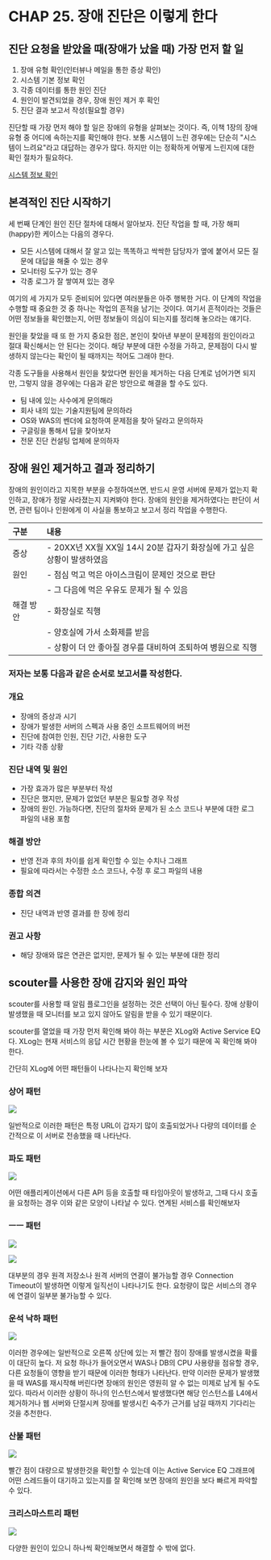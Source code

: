 # CHAP 25. 장애 진단은 이렇게 한다

## 진단 요청을 받았을 때\(장애가 났을 때\) 가장 먼저 할 일

1. 장애 유형 확인\(인터뷰나 메일을 통한 증상 확인\)
2. 시스템 기본 정보 확인
3. 각종 데이터를 통한 원인 진단
4. 원인이 발견되었을 경우, 장애 원인 제거 후 확인
5. 진단 결과 보고서 작성\(필요할 경우\)

진단할 때 가장 먼저 해야 할 일은 장애의 유형을 살펴보는 것이다. 즉, 이책 1장의 장애 유형 중 어디에 속하는지를 확인해야 한다. 보통 시스템이 느린 경우에는 단순히 "시스템이 느려요"라고 대답하는 경우가 많다. 하지만 이는 정확하게 어떻게 느린지에 대한 확인 절차가 필요하다.

[시스템 정보 확인](https://www.notion.so/3fc70eb0a4264ce6aae98b1119a5d54d)

## 본격적인 진단 시작하기

세 번째 단계인 원인 진단 절차에 대해서 알아보자. 진단 작업을 할 때, 가장 해피\(happy\)한 케이스는 다음의 경우다.

* 모든 시스템에 대해서 잘 알고 있는 똑똑하고 싹싹한 담당자가 옆에 붙어서 모든 질문에 대답을 해줄 수 있는 경우
* 모니터링 도구가 있는 경우
* 각종 로그가 잘 쌓여져 있는 경우

여기의 세 가지가 모두 준비되어 있다면 여러분들은 아주 행복한 거다. 이 단계의 작업을 수행할 때 중요한 것 중 하나는 작업의 흔적을 남기는 것이다. 여기서 흔적이라는 것들은 어떤 정보들을 확인했는지, 어떤 정보들이 의심이 되는지를 정리해 놓으라는 얘기다.

원인을 찾았을 때 또 한 가지 중요한 점은, 본인이 찾아낸 부분이 문제점의 원인이라고 절대 확신해서는 안 된다는 것이다. 해당 부분에 대한 수정을 가하고, 문제점이 다시 발생하지 않는다는 확인이 될 때까지는 적어도 그래야 한다.

각종 도구들을 사용해서 원인을 찾았다면 원인을 제거하는 다음 단계로 넘어가면 되지만, 그렇지 않을 경우에는 다음과 같은 방안으로 해결을 할 수도 있다.

* 팀 내에 있는 사수에게 문의해라
* 회사 내의 있는 기술지원팀에 문의하라
* OS와 WAS의 벤더에 요청하여 문제점을 찾아 달라고 문의하자
* 구글링을 통해서 답을 찾아보자
* 전문 진단 컨설팅 업체에 문의하자

## 장애 원인 제거하고 결과 정리하기

장애의 원인이라고 지목한 부분을 수정하여쓰면, 반드시 운영 서버에 문제가 없는지 확인하고, 장애가 정말 사라졌는지 지켜봐야 한다. 장애의 원인을 제거하였다는 판단이 서면, 관련 팀이나 인원에게 이 사실을 통보하고 보고서 정리 작업을 수행한다.

| 구분 | 내용 |
| :--- | :--- |
| 증상 | - 20XX년 XX월 XX일 14시 20분 갑자기 화장실에 가고 싶은 상황이 발생하였음 |
| 원인 | - 점심 먹고 먹은 아이스크림이 문제인 것으로 판단 |
|  | - 그 다음에 먹은 우유도 문제가 될 수 있음 |
| 해결 방안 | - 화장실로 직행 |
|  | - 양호실에 가서 소화제를 받음 |
|  | - 상황이 더 안 좋아질 경우를 대비하여 조퇴하여 병원으로 직행 |

### 저자는 보통 다음과 같은 순서로 보고서를 작성한다.

### 개요

* 장애의 증상과 시기
* 장애가 발생한 서버의 스펙과 사용 중인 소프트웨어의 버전
* 진단에 참여한 인원, 진단 기간, 사용한 도구
* 기타 각종 상황

### 진단 내역 및 원인

* 가장 효과가 많은 부분부터 작성
* 진단은 했지만, 문제가 없었던 부분은 필요할 경우 작성
* 장애의 원인. 가능하다면, 진단의 절차와 문제가 된 소스 코드나 부분에 대한 로그 파일의 내용 포함

### 해결 방안

* 반영 전과 후의 차이를 쉽게 확인할 수 있는 수치나 그래프
* 필요에 따라서는 수정한 소스 코드나, 수정 후 로그 파일의 내용

### 종합 의견

* 진단 내역과 반영 결과를 한 장에 정리

### 권고 사항

* 해당 장애와 많은 연관은 없지만, 문제가 될 수 있는 부분에 대한 정리

## scouter를 사용한 장애 감지와 원인 파악

scouter를 사용할 때 알림 플로그인을 설정하는 것은 선택이 아닌 필수다. 장애 상황이 발생했을 때 모니터를 보고 있지 않아도 알림을 받을 수 있기 때문이다.

scouter를 열었을 때 가장 먼저 확인해 봐야 하는 부분은 XLog와 Active Service EQ다. XLog는 현재 서비스의 응답 시간 현황을 한눈에 볼 수 있기 때문에 꼭 확인해 봐야 한다.

간단히 XLog에 어떤 패턴들이 나타나는지 확인해 보자

### 상어 패턴

![](../../../.gitbook/assets/img.jpg)

일반적으로 이러한 패턴은 특정 URL이 갑자기 많이 호출되었거나 다량의 데이터를 순간적으로 이 서버로 전송했을 때 나타난다.

### 파도 패턴

![](../../../.gitbook/assets/img-2.jpg)

어떤 애플리케이션에서 다른 API 등을 호출할 때 타임아웃이 발생하고, 그때 다시 호출을 요청하는 경우 이와 같은 모양이 나타날 수 있다. 연계된 서비스를 확인해보자

### ㅡㅡ 패턴

![](../../../.gitbook/assets/img-2%20%282%29.jpg)

![](../../../.gitbook/assets/img-3.jpg)

대부분의 경우 원격 저장소나 원격 서버의 연결이 불가능할 경우 Connection Timeout이 발생하면 이렇게 일직선이 나타나기도 한다. 요청량이 많은 서비스의 경우에 연결이 일부분 불가능할 수 있다.

### 운석 낙하 패턴

![](../../../.gitbook/assets/img-4.jpg)

이러한 경우에는 일반적으로 오른쪽 상단에 있는 저 빨간 점이 장애를 발생시켰을 확률이 대단히 높다. 저 요청 하나가 들어오면서 WAS나 DB의 CPU 사용량을 점유할 경우, 다른 요청들이 영향을 받기 때문에 이러한 형태가 나타난다. 만약 이러한 문제가 발생했을 때 WAS를 재시작해 버린다면 장애의 원인은 영원히 알 수 없는 미제로 남게 될 수도 있다. 따라서 이러한 상황이 하나의 인스턴스에서 발생했다면 해당 인스턴스를 L4에서 제거하거나 웹 서버와 단절시켜 장애를 발생시킨 숙주가 근거를 남길 때까지 기다리는 것을 추천한다.

### 산불 패턴

![](../../../.gitbook/assets/img-2%20%281%29.jpg)

빨간 점이 대량으로 발생한것을 확인할 수 있는데 이는 Active Service EQ 그래프에 어떤 스레드들이 대기하고 있는지를 잘 확인해 보면 장애의 원인을 보다 빠르게 파악할 수 있다.

### 크리스마스트리 패턴

![](../../../.gitbook/assets/111%20%282%29.jpg)

다양한 원인이 있으니 하나씩 확인해보면서 해결할 수 밖에 없다.

